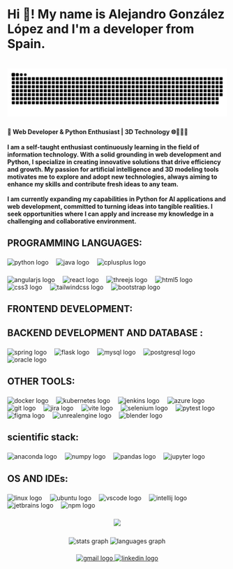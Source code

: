 <h1 align="left">Hi 👋! My name is Alejandro González López and I'm a developer from Spain.</h1>

###

<br clear="both">

<img src="https://raw.githubusercontent.com/aleglope/aleglope/output/snake.svg" alt="Snake animation" />

###

<h4 align="left">🚀 Web Developer & Python Enthusiast | 3D Technology 🌐👨‍💻🔧<br><br>I am a self-taught enthusiast continuously learning in the field of information technology. With a solid grounding in web development and Python, I specialize in creating innovative solutions that drive efficiency and growth. My passion for artificial intelligence and 3D modeling tools motivates me to explore and adopt new technologies, always aiming to enhance my skills and contribute fresh ideas to any team.<br><br>I am currently expanding my capabilities in Python for AI applications and web development, committed to turning ideas into tangible realities. I seek opportunities where I can apply and increase my knowledge in a challenging and collaborative environment.</h4>

###

<h2 align="left">PROGRAMMING LANGUAGES:</h2>

###

<div align="left">
  <img src="https://cdn.jsdelivr.net/gh/devicons/devicon/icons/python/python-original.svg" height="70" alt="python logo"  />
  <img width="10" />
  <img src="https://cdn.jsdelivr.net/gh/devicons/devicon/icons/java/java-original.svg" height="70" alt="java logo"  />
  <img width="10" />
  <img src="https://cdn.jsdelivr.net/gh/devicons/devicon/icons/cplusplus/cplusplus-original.svg" height="70" alt="cplusplus logo"  />
</div>

###

<div align="left">
  <img src="https://cdn.simpleicons.org/angular/DD0031" height="70" alt="angularjs logo"  />
  <img width="10" />
  <img src="https://cdn.simpleicons.org/react/61DAFB" height="70" alt="react logo"  />
  <img width="10" />
  <img src="https://skillicons.dev/icons?i=threejs" height="70" alt="threejs logo"  />
  <img width="10" />
  <img src="https://cdn.simpleicons.org/html5/E34F26" height="70" alt="html5 logo"  />
  <img width="10" />
  <img src="https://cdn.simpleicons.org/css3/1572B6" height="70" alt="css3 logo"  />
  <img width="10" />
  <img src="https://cdn.simpleicons.org/tailwindcss/06B6D4" height="70" alt="tailwindcss logo"  />
  <img width="10" />
  <img src="https://skillicons.dev/icons?i=bootstrap" height="70" alt="bootstrap logo"  />
</div>

###

<h2 align="left">FRONTEND DEVELOPMENT:</h2>

###

<h2 align="left">BACKEND DEVELOPMENT AND DATABASE :</h2>

###

<div align="left">
  <img src="https://cdn.simpleicons.org/spring/6DB33F" height="70" alt="spring logo"  />
  <img width="10" />
  <img src="https://skillicons.dev/icons?i=flask" height="70" alt="flask logo"  />
  <img width="10" />
  <img src="https://cdn.jsdelivr.net/gh/devicons/devicon/icons/mysql/mysql-original.svg" height="70" alt="mysql logo"  />
  <img width="10" />
  <img src="https://cdn.simpleicons.org/postgresql/4169E1" height="70" alt="postgresql logo"  />
  <img width="10" />
  <img src="https://cdn.jsdelivr.net/gh/devicons/devicon/icons/oracle/oracle-original.svg" height="70" alt="oracle logo"  />
</div>

###

<h2 align="left">OTHER TOOLS:</h2>

###

<div align="left">
  <img src="https://cdn.jsdelivr.net/gh/devicons/devicon/icons/docker/docker-original.svg" height="70" alt="docker logo"  />
  <img width="10" />
  <img src="https://cdn.jsdelivr.net/gh/devicons/devicon/icons/kubernetes/kubernetes-plain.svg" height="70" alt="kubernetes logo"  />
  <img width="10" />
  <img src="https://skillicons.dev/icons?i=jenkins" height="70" alt="jenkins logo"  />
  <img width="10" />
  <img src="https://cdn.jsdelivr.net/gh/devicons/devicon/icons/azure/azure-original.svg" height="70" alt="azure logo"  />
  <img width="10" />
  <img src="https://cdn.jsdelivr.net/gh/devicons/devicon/icons/git/git-original.svg" height="70" alt="git logo"  />
  <img width="10" />
  <img src="https://cdn.simpleicons.org/jira/0052CC" height="70" alt="jira logo"  />
  <img width="10" />
  <img src="https://skillicons.dev/icons?i=vite" height="70" alt="vite logo"  />
  <img width="10" />
  <img src="https://cdn.simpleicons.org/selenium/43B02A" height="70" alt="selenium logo"  />
  <img width="10" />
  <img src="https://cdn.jsdelivr.net/gh/devicons/devicon/icons/pytest/pytest-original.svg" height="70" alt="pytest logo"  />
  <img width="10" />
  <img src="https://cdn.jsdelivr.net/gh/devicons/devicon/icons/figma/figma-original.svg" height="70" alt="figma logo"  />
  <img width="10" />
  <img src="https://skillicons.dev/icons?i=unreal" height="70" alt="unrealengine logo"  />
  <img width="10" />
  <img src="https://skillicons.dev/icons?i=blender" height="70" alt="blender logo"  />
</div>

###

<h2 align="left">scientific stack:</h2>

###

<div align="left">
  <img src="https://cdn.simpleicons.org/anaconda/44A833" height="70" alt="anaconda logo"  />
  <img width="10" />
  <img src="https://cdn.jsdelivr.net/gh/devicons/devicon/icons/numpy/numpy-original.svg" height="70" alt="numpy logo"  />
  <img width="10" />
  <img src="https://cdn.jsdelivr.net/gh/devicons/devicon/icons/pandas/pandas-original.svg" height="70" alt="pandas logo"  />
  <img width="10" />
  <img src="https://cdn.jsdelivr.net/gh/devicons/devicon/icons/jupyter/jupyter-original.svg" height="70" alt="jupyter logo"  />
</div>

###

<h2 align="left">OS AND IDEs:</h2>

###

<div align="left">
  <img src="https://cdn.jsdelivr.net/gh/devicons/devicon/icons/linux/linux-original.svg" height="70" alt="linux logo"  />
  <img width="10" />
  <img src="https://cdn.simpleicons.org/ubuntu/E95420" height="70" alt="ubuntu logo"  />
  <img width="10" />
  <img src="https://cdn.simpleicons.org/visualstudiocode/007ACC" height="70" alt="vscode logo"  />
  <img width="10" />
  <img src="https://cdn.jsdelivr.net/gh/devicons/devicon/icons/intellij/intellij-original.svg" height="70" alt="intellij logo"  />
  <img width="10" />
  <img src="https://cdn.jsdelivr.net/gh/devicons/devicon/icons/jetbrains/jetbrains-original.svg" height="70" alt="jetbrains logo"  />
  <img width="10" />
  <img src="https://cdn.jsdelivr.net/gh/devicons/devicon/icons/npm/npm-original-wordmark.svg" height="70" alt="npm logo"  />
</div>

###

<div align="center">
  <img height="500" src="https://i.postimg.cc/T3Y26j5b/DALL-E-2024-04-11-22-35-23-A-continuous-banner-design-suitable-for-Git-Hub-integrating-the-Theory.webp"  />
</div>

###

<div align="center">
  <img src="https://github-readme-stats.vercel.app/api?username=aleglope&hide_title=false&hide_rank=false&show_icons=true&include_all_commits=true&count_private=true&disable_animations=false&theme=dracula&locale=en&hide_border=false" height="150" alt="stats graph"  />
  <img src="https://github-readme-stats.vercel.app/api/top-langs?username=aleglope&locale=en&hide_title=false&layout=compact&card_width=320&langs_count=5&theme=dracula&hide_border=false" height="150" alt="languages graph"  />
</div>

###

<div align="center">
  <a href="agonzlopez.11@gmail.com" target="_blank">
    <img src="https://img.shields.io/static/v1?message=Gmail&logo=gmail&label=&color=D14836&logoColor=white&labelColor=&style=for-the-badge" height="35" alt="gmail logo"  />
  </a>
  <a href="www.linkedin.com/in/alejandrogonzlopez" target="_blank">
    <img src="https://img.shields.io/static/v1?message=LinkedIn&logo=linkedin&label=&color=0077B5&logoColor=white&labelColor=&style=for-the-badge" height="35" alt="linkedin logo"  />
  </a>
</div>

###
